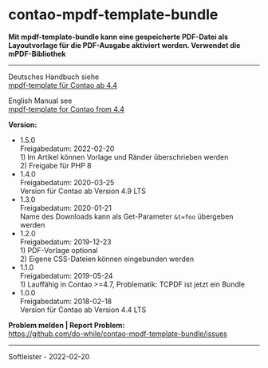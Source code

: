# contao-mpdf-template-bundle
**Mit mpdf-template-bundle kann eine gespeicherte PDF-Datei als Layoutvorlage für die PDF-Ausgabe aktiviert werden. Verwendet die mPDF-Bibliothek**
      

___


Deutsches Handbuch siehe<br>
[mpdf-template für Contao ab 4.4](https://github.com/do-while/contao-mpdf-template-bundle/wiki/mpdf-template-f%C3%BCr-Contao-4.4-(DE))


English Manual see<br>
[mpdf-template for Contao from 4.4](https://github.com/do-while/contao-mpdf-template-bundle/wiki/mpdf-template-for-Contao-4.4-(EN))


**Version:**<br>
* 1.5.0<br>Freigabedatum: 2022-02-20<br>1) Im Artikel können Vorlage und Ränder überschrieben werden<br>2) Freigabe für PHP 8
* 1.4.0<br>Freigabedatum: 2020-03-25<br>Version für Contao ab Version 4.9 LTS
* 1.3.0<br>Freigabedatum: 2020-01-21<br>Name des Downloads kann als Get-Parameter `&t=foo` übergeben werden
* 1.2.0<br>Freigabedatum: 2019-12-23<br>1) PDF-Vorlage optional<br>2) Eigene CSS-Dateien können eingebunden werden
* 1.1.0<br>Freigabedatum: 2019-05-24<br>1) Lauffähig in Contao >=4.7, Problematik: TCPDF ist jetzt ein Bundle
* 1.0.0<br>Freigabedatum: 2018-02-18<br>Version für Contao ab Version 4.4 LTS


**Problem melden | Report Problem:**<br>
https://github.com/do-while/contao-mpdf-template-bundle/issues



___
Softleister - 2022-02-20
